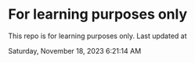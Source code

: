 # For learning purposes only
This repo is for learning purposes only.
Last updated at

Saturday, November 18, 2023 6:21:14 AM

